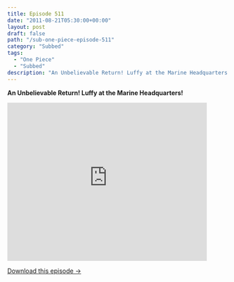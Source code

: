 ```yaml
---
title: Episode 511
date: "2011-08-21T05:30:00+00:00"
layout: post
draft: false
path: "/sub-one-piece-episode-511"
category: "Subbed"
tags:
  - "One Piece"
  - "Subbed"
description: "An Unbelievable Return! Luffy at the Marine Headquarters!"
---
```


**An Unbelievable Return! Luffy at the Marine Headquarters!**

<iframe width="640" height="360" src="https://www.rapidvideo.com/e/G6FRPF2H2B" frameborder="0" marginwidth=0 marginheight=0 scrolling=no allowfullscreen style="max-width:90%;"></iframe>

<a href="http://ouo.io/qs/eCodkFEQ?s=https://www.rapidvideo.com/d/G6FRPF2H2B" class="styled_a">Download this episode →</a>

